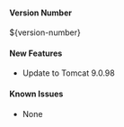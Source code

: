 #### Version Number
${version-number}

#### New Features
- Update to Tomcat 9.0.98

#### Known Issues
- None
